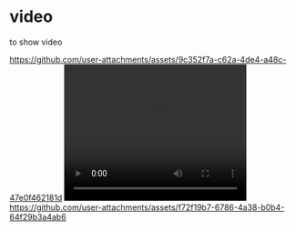 # video
to show video
 
https://github.com/user-attachments/assets/9c352f7a-c62a-4de4-a48c-47e0f462181d
<video width="320" height="240" controls autoplay>
  <source src="https://github.com/user-attachments/assets/9c352f7a-c62a-4de4-a48c-47e0f462181d" type="video/mp4">
  Your browser does not support the video tag.
</video>
https://github.com/user-attachments/assets/f72f19b7-6786-4a38-b0b4-64f29b3a4ab6
